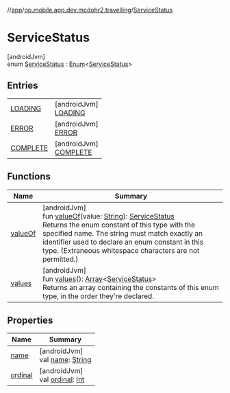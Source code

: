 //[app](../../../index.md)/[op.mobile.app.dev.mcdohr2.travelling](../index.md)/[ServiceStatus](index.md)

# ServiceStatus

[androidJvm]\
enum [ServiceStatus](index.md) : [Enum](https://kotlinlang.org/api/latest/jvm/stdlib/kotlin/-enum/index.html)&lt;[ServiceStatus](index.md)&gt;

## Entries

| | |
|---|---|
| [LOADING](-l-o-a-d-i-n-g/index.md) | [androidJvm]<br>[LOADING](-l-o-a-d-i-n-g/index.md) |
| [ERROR](-e-r-r-o-r/index.md) | [androidJvm]<br>[ERROR](-e-r-r-o-r/index.md) |
| [COMPLETE](-c-o-m-p-l-e-t-e/index.md) | [androidJvm]<br>[COMPLETE](-c-o-m-p-l-e-t-e/index.md) |

## Functions

| Name | Summary |
|---|---|
| [valueOf](value-of.md) | [androidJvm]<br>fun [valueOf](value-of.md)(value: [String](https://kotlinlang.org/api/latest/jvm/stdlib/kotlin/-string/index.html)): [ServiceStatus](index.md)<br>Returns the enum constant of this type with the specified name. The string must match exactly an identifier used to declare an enum constant in this type. (Extraneous whitespace characters are not permitted.) |
| [values](values.md) | [androidJvm]<br>fun [values](values.md)(): [Array](https://kotlinlang.org/api/latest/jvm/stdlib/kotlin/-array/index.html)&lt;[ServiceStatus](index.md)&gt;<br>Returns an array containing the constants of this enum type, in the order they're declared. |

## Properties

| Name | Summary |
|---|---|
| [name](-c-o-m-p-l-e-t-e/index.md#-372974862%2FProperties%2F-912451524) | [androidJvm]<br>val [name](-c-o-m-p-l-e-t-e/index.md#-372974862%2FProperties%2F-912451524): [String](https://kotlinlang.org/api/latest/jvm/stdlib/kotlin/-string/index.html) |
| [ordinal](-c-o-m-p-l-e-t-e/index.md#-739389684%2FProperties%2F-912451524) | [androidJvm]<br>val [ordinal](-c-o-m-p-l-e-t-e/index.md#-739389684%2FProperties%2F-912451524): [Int](https://kotlinlang.org/api/latest/jvm/stdlib/kotlin/-int/index.html) |
